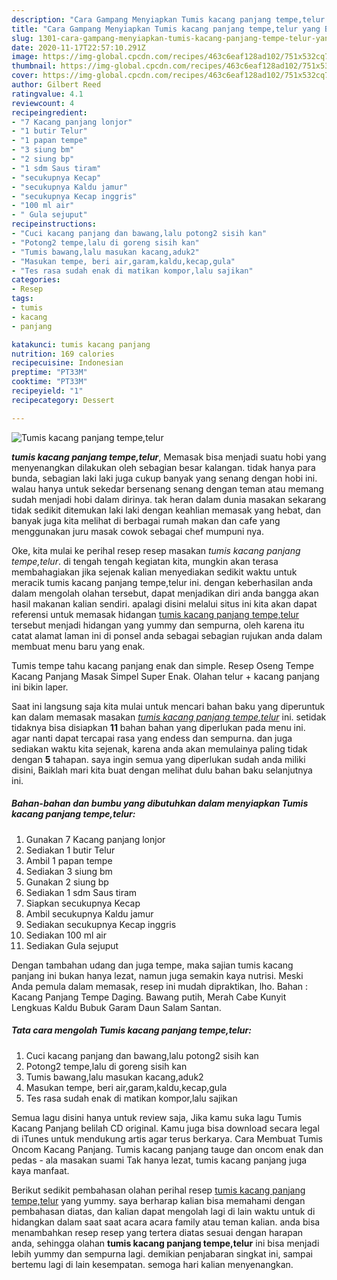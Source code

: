 ```yaml
---
description: "Cara Gampang Menyiapkan Tumis kacang panjang tempe,telur yang Bikin Ngiler"
title: "Cara Gampang Menyiapkan Tumis kacang panjang tempe,telur yang Bikin Ngiler"
slug: 1301-cara-gampang-menyiapkan-tumis-kacang-panjang-tempe-telur-yang-bikin-ngiler
date: 2020-11-17T22:57:10.291Z
image: https://img-global.cpcdn.com/recipes/463c6eaf128ad102/751x532cq70/tumis-kacang-panjang-tempetelur-foto-resep-utama.jpg
thumbnail: https://img-global.cpcdn.com/recipes/463c6eaf128ad102/751x532cq70/tumis-kacang-panjang-tempetelur-foto-resep-utama.jpg
cover: https://img-global.cpcdn.com/recipes/463c6eaf128ad102/751x532cq70/tumis-kacang-panjang-tempetelur-foto-resep-utama.jpg
author: Gilbert Reed
ratingvalue: 4.1
reviewcount: 4
recipeingredient:
- "7 Kacang panjang lonjor"
- "1 butir Telur"
- "1 papan tempe"
- "3 siung bm"
- "2 siung bp"
- "1 sdm Saus tiram"
- "secukupnya Kecap"
- "secukupnya Kaldu jamur"
- "secukupnya Kecap inggris"
- "100 ml air"
- " Gula sejuput"
recipeinstructions:
- "Cuci kacang panjang dan bawang,lalu potong2 sisih kan"
- "Potong2 tempe,lalu di goreng sisih kan"
- "Tumis bawang,lalu masukan kacang,aduk2"
- "Masukan tempe, beri air,garam,kaldu,kecap,gula"
- "Tes rasa sudah enak di matikan kompor,lalu sajikan"
categories:
- Resep
tags:
- tumis
- kacang
- panjang

katakunci: tumis kacang panjang 
nutrition: 169 calories
recipecuisine: Indonesian
preptime: "PT33M"
cooktime: "PT33M"
recipeyield: "1"
recipecategory: Dessert

---
```



![Tumis kacang panjang tempe,telur](https://img-global.cpcdn.com/recipes/463c6eaf128ad102/751x532cq70/tumis-kacang-panjang-tempetelur-foto-resep-utama.jpg)

<b><i>tumis kacang panjang tempe,telur</i></b>, Memasak bisa menjadi suatu hobi yang menyenangkan dilakukan oleh sebagian besar kalangan. tidak hanya para bunda, sebagian laki laki juga cukup banyak yang senang dengan hobi ini. walau hanya untuk sekedar bersenang senang dengan teman atau memang sudah menjadi hobi dalam dirinya. tak heran dalam dunia masakan sekarang tidak sedikit ditemukan laki laki dengan keahlian memasak yang hebat, dan banyak juga kita melihat di berbagai rumah makan dan cafe yang menggunakan juru masak cowok sebagai chef mumpuni nya.

Oke, kita mulai ke perihal resep resep masakan <i>tumis kacang panjang tempe,telur</i>. di tengah tengah kegiatan kita, mungkin akan terasa membahagiakan jika sejenak kalian menyediakan sedikit waktu untuk meracik tumis kacang panjang tempe,telur ini. dengan keberhasilan anda dalam mengolah olahan tersebut, dapat menjadikan diri anda bangga akan hasil makanan kalian sendiri. apalagi disini melalui situs ini kita akan dapat referensi untuk memasak hidangan <u>tumis kacang panjang tempe,telur</u> tersebut menjadi hidangan yang yummy dan sempurna, oleh karena itu catat alamat laman ini di ponsel anda sebagai sebagian rujukan anda dalam membuat menu baru yang enak.

Tumis tempe tahu kacang panjang enak dan simple. Resep Oseng Tempe Kacang Panjang Masak Simpel Super Enak. Olahan telur + kacang panjang ini bikin laper.


Saat ini langsung saja kita mulai untuk mencari bahan baku yang diperuntuk kan dalam memasak masakan <u><i>tumis kacang panjang tempe,telur</i></u> ini. setidak tidaknya bisa disiapkan <b>11</b> bahan bahan yang diperlukan pada menu ini. agar nanti dapat tercapai rasa yang endess dan sempurna. dan juga sediakan waktu kita sejenak, karena anda akan memulainya paling tidak dengan <b>5</b> tahapan. saya ingin semua yang diperlukan sudah anda miliki disini, Baiklah mari kita buat dengan melihat dulu bahan baku selanjutnya ini.

<!--inarticleads1-->

##### Bahan-bahan dan bumbu yang dibutuhkan dalam menyiapkan Tumis kacang panjang tempe,telur:

1. Gunakan 7 Kacang panjang lonjor
1. Sediakan 1 butir Telur
1. Ambil 1 papan tempe
1. Sediakan 3 siung bm
1. Gunakan 2 siung bp
1. Sediakan 1 sdm Saus tiram
1. Siapkan secukupnya Kecap
1. Ambil secukupnya Kaldu jamur
1. Sediakan secukupnya Kecap inggris
1. Sediakan 100 ml air
1. Sediakan  Gula sejuput


Dengan tambahan udang dan juga tempe, maka sajian tumis kacang panjang ini bukan hanya lezat, namun juga semakin kaya nutrisi. Meski Anda pemula dalam memasak, resep ini mudah dipraktikan, lho. Bahan : Kacang Panjang Tempe Daging. Bawang putih, Merah Cabe Kunyit Lengkuas Kaldu Bubuk Garam Daun Salam Santan. 

<!--inarticleads2-->

##### Tata cara mengolah Tumis kacang panjang tempe,telur:

1. Cuci kacang panjang dan bawang,lalu potong2 sisih kan
1. Potong2 tempe,lalu di goreng sisih kan
1. Tumis bawang,lalu masukan kacang,aduk2
1. Masukan tempe, beri air,garam,kaldu,kecap,gula
1. Tes rasa sudah enak di matikan kompor,lalu sajikan


Semua lagu disini hanya untuk review saja, Jika kamu suka lagu Tumis Kacang Panjang belilah CD original. Kamu juga bisa download secara legal di iTunes untuk mendukung artis agar terus berkarya. Cara Membuat Tumis Oncom Kacang Panjang. Tumis kacang panjang tauge dan oncom enak dan pedas - ala masakan suami Tak hanya lezat, tumis kacang panjang juga kaya manfaat. 

Berikut sedikit pembahasan olahan perihal resep <u>tumis kacang panjang tempe,telur</u> yang yummy. saya berharap kalian bisa memahami dengan pembahasan diatas, dan kalian dapat mengolah lagi di lain waktu untuk di hidangkan dalam saat saat acara acara family atau teman kalian. anda bisa menambahkan resep resep yang tertera diatas sesuai dengan harapan anda, sehingga olahan <b>tumis kacang panjang tempe,telur</b> ini bisa menjadi lebih yummy dan sempurna lagi. demikian penjabaran singkat ini, sampai bertemu lagi di lain kesempatan. semoga hari kalian menyenangkan.
